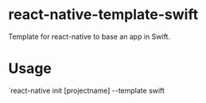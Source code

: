 # react-native-template-swift

Template for react-native to base an app in Swift.

# Usage

`react-native init [projectname] --template swift
